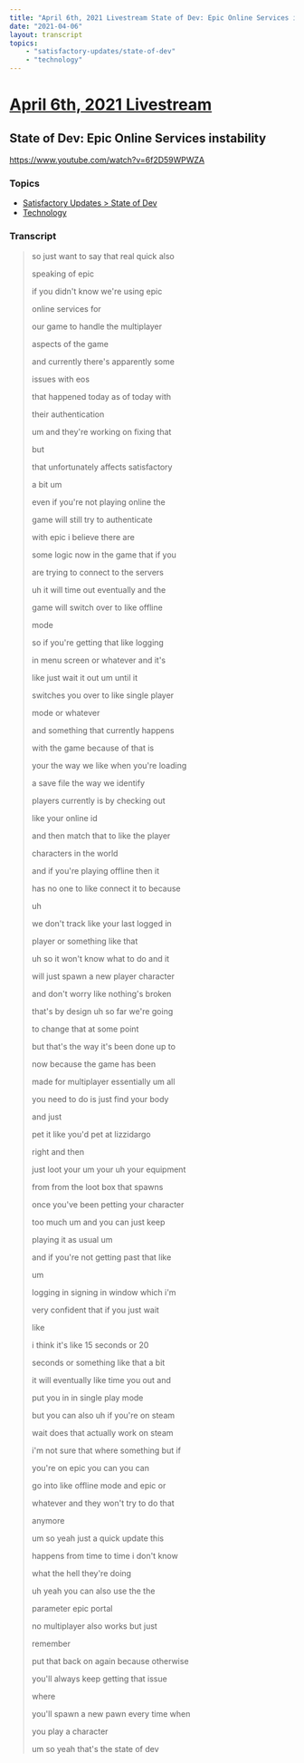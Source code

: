 ```yaml
---
title: "April 6th, 2021 Livestream State of Dev: Epic Online Services instability"
date: "2021-04-06"
layout: transcript
topics:
    - "satisfactory-updates/state-of-dev"
    - "technology"
---
```

# [April 6th, 2021 Livestream](../2021-04-06.md)
## State of Dev: Epic Online Services instability
https://www.youtube.com/watch?v=6f2D59WPWZA

### Topics
* [Satisfactory Updates > State of Dev](../topics/satisfactory-updates/state-of-dev.md)
* [Technology](../topics/technology.md)

### Transcript

> so just want to say that real quick also
>
> speaking of epic
>
> if you didn't know we're using epic
>
> online services for
>
> our game to handle the multiplayer
>
> aspects of the game
>
> and currently there's apparently some
>
> issues with eos
>
> that happened today as of today with
>
> their authentication
>
> um and they're working on fixing that
>
> but
>
> that unfortunately affects satisfactory
>
> a bit um
>
> even if you're not playing online the
>
> game will still try to authenticate
>
> with epic i believe there are
>
> some logic now in the game that if you
>
> are trying to connect to the servers
>
> uh it will time out eventually and the
>
> game will switch over to like offline
>
> mode
>
> so if you're getting that like logging
>
> in menu screen or whatever and it's
>
> like just wait it out um until it
>
> switches you over to like single player
>
> mode or whatever
>
> and something that currently happens
>
> with the game because of that is
>
> your the way we like when you're loading
>
> a save file the way we identify
>
> players currently is by checking out
>
> like your online id
>
> and then match that to like the player
>
> characters in the world
>
> and if you're playing offline then it
>
> has no one to like connect it to because
>
> uh
>
> we don't track like your last logged in
>
> player or something like that
>
> uh so it won't know what to do and it
>
> will just spawn a new player character
>
> and don't worry like nothing's broken
>
> that's by design uh so far we're going
>
> to change that at some point
>
> but that's the way it's been done up to
>
> now because the game has been
>
> made for multiplayer essentially um all
>
> you need to do is just find your body
>
> and just
>
> pet it like you'd pet at lizzidargo
>
> right and then
>
> just loot your um your uh your equipment
>
> from from the loot box that spawns
>
> once you've been petting your character
>
> too much um and you can just keep
>
> playing it as usual um
>
> and if you're not getting past that like
>
> um
>
> logging in signing in window which i'm
>
> very confident that if you just wait
>
> like
>
> i think it's like 15 seconds or 20
>
> seconds or something like that a bit
>
> it will eventually like time you out and
>
> put you in in single play mode
>
> but you can also uh if you're on steam
>
> wait does that actually work on steam
>
> i'm not sure that where something but if
>
> you're on epic you can you can
>
> go into like offline mode and epic or
>
> whatever and they won't try to do that
>
> anymore
>
> um so yeah just a quick update this
>
> happens from time to time i don't know
>
> what the hell they're doing
>
> uh yeah you can also use the the
>
> parameter epic portal
>
> no multiplayer also works but just
>
> remember
>
> put that back on again because otherwise
>
> you'll always keep getting that issue
>
> where
>
> you'll spawn a new pawn every time when
>
> you play a character
>
> um so yeah that's the state of dev
